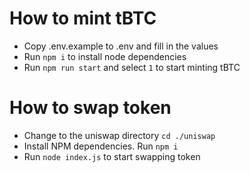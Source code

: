 # How to mint tBTC
- Copy .env.example to .env and fill in the values
- Run `npm i` to install node dependencies
- Run `npm run start` and select `1` to start minting tBTC

# How to swap token
- Change to the uniswap directory `cd ./uniswap`
- Install NPM dependencies. Run `npm i`
- Run `node index.js` to start swapping token
